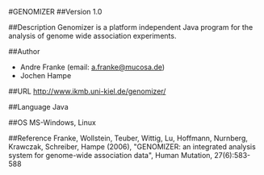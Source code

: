 #GENOMIZER
##Version
1.0

##Description
Genomizer is a platform independent Java program for the analysis of genome wide association experiments.

##Author
* Andre Franke (email: a.franke@mucosa.de)
* Jochen Hampe

##URL
http://www.ikmb.uni-kiel.de/genomizer/

##Language
Java

##OS
MS-Windows, Linux

##Reference
Franke, Wollstein, Teuber, Wittig, Lu, Hoffmann, Nurnberg, Krawczak, Schreiber, Hampe (2006), "GENOMIZER: an integrated analysis system for genome-wide association data", Human Mutation, 27(6):583-588

